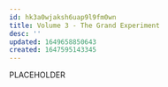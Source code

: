 ```yaml
---
id: hk3a0wjaksh6uap9l9fm0wn
title: Volume 3 - The Grand Experiment
desc: ''
updated: 1649658850643
created: 1647595143345
---
```


PLACEHOLDER